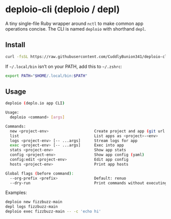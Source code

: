 # deploio-cli (deploio / depl)

A tiny single-file Ruby wrapper around `nctl` to make common app operations concise. The CLI is named `deploio` with shorthand `depl`.

## Install

```zsh
curl -fsSL https://raw.githubusercontent.com/CuddlyBunion341/deploio-cli/main/setup | zsh
```

If `~/.local/bin` isn’t on your PATH, add this to `~/.zshrc`:
```sh
export PATH="$HOME/.local/bin:$PATH"
```

## Usage

```sh
deploio (deplo.io app CLI)

Usage:
  deploio <command> [args]

Commands:
  new <project-env>                    Create project and app (git url inferred)
  list                                 List apps as <project>-<env>
  logs <project-env> [-- ...args]      Stream logs for app
  exec <project-env> [-- ...args]      Exec into app
  stats <project-env>                  Show app stats
  config <project-env>                 Show app config (yaml)
  config:edit <project-env>            Edit app config
  hosts <project-env>                  Print app hosts

Global flags (before command):
  --org-prefix <prefix>                Default: renuo
  --dry-run                            Print commands without executing
```

Examples:
```sh
deploio new fizzbuzz-main
depl logs fizzbuzz-main
deploio exec fizzbuzz-main -- -c 'echo hi'
```
